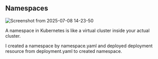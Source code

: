 ## Namespaces

![Screenshot from 2025-07-08 14-23-50](https://github.com/user-attachments/assets/ccce5dd4-a3d7-44f7-848d-924876fc5ad0)


A namespace in Kubernetes is like a virtual cluster inside your actual cluster.

I created a namespace by namespace.yaml and deployed deployment resource from deployment.yaml to created namespace.  
